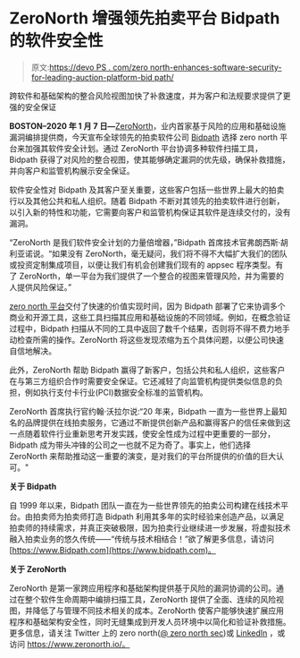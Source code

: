 # ZeroNorth 增强领先拍卖平台 Bidpath 的软件安全性

> 原文:[https://devo PS . com/zero north-enhances-software-security-for-leading-auction-platform-bid path/](https://devops.com/zeronorth-strengthens-software-security-for-leading-auction-platform-bidpath/)

跨软件和基础架构的整合风险视图加快了补救速度，并为客户和法规要求提供了更强的安全保证

**BOSTON–2020 年 1 月 7 日—**[ZeroNorth](https://go.zeronorth.io/l/322601/2020-01-06/2tj66j)，业内首家基于风险的应用和基础设施漏洞编排提供商，今天宣布全球领先的拍卖软件公司 [Bidpath](https://www.bidpath.com/) 选择 zero north 平台来加强其软件安全计划。通过 ZeroNorth 平台协调多种软件扫描工具，Bidpath 获得了对风险的整合视图，使其能够确定漏洞的优先级，确保补救措施，并向客户和监管机构展示安全保证。

软件安全性对 Bidpath 及其客户至关重要，这些客户包括一些世界上最大的拍卖行以及其他公共和私人组织。随着 Bidpath 不断对其领先的拍卖软件进行创新，以引入新的特性和功能，它需要向客户和监管机构保证其软件是连续交付的，没有漏洞。

“ZeroNorth 是我们软件安全计划的力量倍增器，”Bidpath 首席技术官弗朗西斯·胡利亚诺说。“如果没有 ZeroNorth，毫无疑问，我们将不得不大幅扩大我们的团队或投资定制集成项目，以便让我们有机会创建我们现有的 appsec 程序类型。有了 ZeroNorth，单一平台为我们提供了一个整合的视图来管理风险，并为需要的人提供风险保证。”

[zero north 平台](https://go.zeronorth.io/l/322601/2020-01-06/2tj66l)交付了快速的价值实现时间，因为 Bidpath 部署了它来协调多个商业和开源工具，这些工具扫描其应用和基础设施的不同领域。例如，在概念验证过程中，Bidpath 扫描从不同的工具中返回了数千个结果，否则将不得不费力地手动检查所需的操作。ZeroNorth 将这些发现浓缩为五个具体问题，以便公司快速自信地解决。

此外，ZeroNorth 帮助 Bidpath 赢得了新客户，包括公共和私人组织，这些客户在与第三方组织合作时需要安全保证。它还减轻了向监管机构提供类似信息的负担，例如执行支付卡行业(PCI)数据安全标准的监管机构。

ZeroNorth 首席执行官约翰·沃拉尔说:“20 年来，Bidpath 一直为一些世界上最知名的品牌提供在线拍卖服务，它通过不断提供创新产品和赢得客户的信任来做到这一点随着软件行业重新思考开发实践，使安全性成为过程中更重要的一部分，Bidpath 成为带头冲锋的公司之一也就不足为奇了。事实上，他们选择 ZeroNorth 来帮助推动这一重要的演变，是对我们的平台所提供的价值的巨大认可。"

**关于 Bidpath**

自 1999 年以来，Bidpath 团队一直在为一些世界领先的拍卖公司构建在线技术平台。由拍卖师为拍卖师打造 Bidpath 利用其多年的实时经验来创造产品，以满足拍卖师的持续需求，并真正突破极限，因为拍卖行业继续进一步发展，将虚拟技术融入拍卖业务的悠久传统——“传统与技术相结合！”欲了解更多信息，请访问[https://www.Bidpath.com](https://www.bidpath.com)。

**关于 ZeroNorth**

ZeroNorth 是第一家跨应用程序和基础架构提供基于风险的漏洞协调的公司。通过在整个软件生命周期中编排扫描工具，ZeroNorth 提供了全面、连续的风险视图，并降低了与管理不同技术相关的成本。ZeroNorth 使客户能够快速扩展应用程序和基础架构安全性，同时无缝集成到开发人员环境中以简化和验证补救措施。更多信息，请关注 Twitter 上的 zero north([@ zero north sec](https://www.twitter.com/ZeroNorthSec))或 [LinkedIn](https://www.linkedin.com/company/zeronorth) ，或访问 https://www.zeronorth.io/。